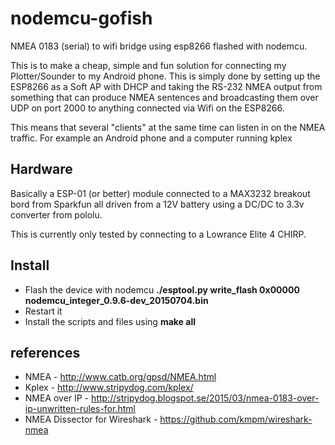 nodemcu-gofish
==============
NMEA 0183 (serial) to wifi bridge using esp8266 flashed with nodemcu.

This is to make a cheap, simple and fun solution for connecting 
my Plotter/Sounder to my Android phone. 
This is simply done by setting up the ESP8266 as a Soft AP with DHCP and 
taking the RS-232 NMEA output from something that can produce NMEA sentences
and broadcasting them over UDP on port 2000 to anything connected via Wifi on
the ESP8266.

This means that several "clients" at the same time can listen in on the NMEA
traffic. For example an Android phone and a computer running kplex

## Hardware
Basically a ESP-01 (or better) module connected to a MAX3232 breakout bord from Sparkfun
all driven from a 12V battery using a DC/DC to 3.3v converter from pololu.

This is currently only tested by connecting to a Lowrance Elite 4 CHIRP.

## Install
* Flash the device with nodemcu __./esptool.py write_flash 0x00000 nodemcu_integer_0.9.6-dev_20150704.bin__
* Restart it
* Install the scripts and files using __make all__

## references
* NMEA - http://www.catb.org/gpsd/NMEA.html
* Kplex - http://www.stripydog.com/kplex/
* NMEA over IP - http://stripydog.blogspot.se/2015/03/nmea-0183-over-ip-unwritten-rules-for.html
* NMEA Dissector for Wireshark - https://github.com/kmpm/wireshark-nmea
